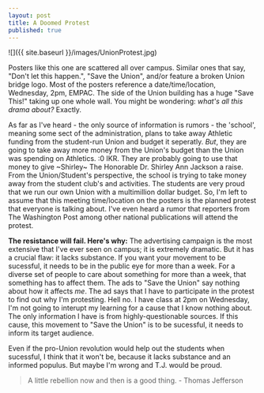 ```yaml
---
layout: post
title: A Doomed Protest
published: true
---
```


![]({{ site.baseurl }}/images/UnionProtest.jpg)

Posters like this one are scattered all over campus. Similar ones that say,
"Don't let this happen.", "Save the Union", and/or feature a broken Union
bridge logo. Most of the posters reference a date/time/location, Wednesday,
2pm, EMPAC. The side of the Union building has a huge "Save This!" taking up
one whole wall. You might be wondering: _what's all this drama about?_ Exactly.

As far as I've heard - the only source of information is rumors - the 'school',
meaning some sect of the administration, plans to take away Athletic funding
from the student-run Union and budget it seperatly. _But_, they are going to
take away more money from the Union's budget than the Union was spending on
Athletics. :0 IKR. They are probably going to use that money to give ~Shirley~
The Honorable Dr. Shirley Ann Jackson a raise. From the Union/Student's perspective, the school is trying to take money away from the student club's and activities. The students are very proud that we run our own Union with a multimillion dollar budget. So, I'm left to assume that this meeting time/location on the posters is the planned protest that everyone is talking about. I've even heard a rumor that reporters from The Washington Post among other national publications will attend the protest.

__The resistance will fail. Here's why:__
The advertising campaign is the most extensive that I've ever seen on campus;
it is extremely dramatic. But it has a crucial flaw: it lacks substance. If you
want your movement to be sucessful, it needs to be in the public eye for more
than a week. For a diverse set of people to care about something for more than
a week, that something has to affect them. The ads to "Save the Union" say
nothing about how it affects _me_. The ad says that I have to participate in
the protest to find out why I'm protesting. Hell no. I have class at 2pm on
Wednesday, I'm not going to interupt my learning for a cause that I know
nothing about. The only information I have is from highly-questionable sources.
If this cause, this movement to "Save the Union" is to be sucessful, it needs to inform its target audience.

Even if the pro-Union revolution would help out the students when sucessful,
I think that it won't be, because it lacks substance and an informed
populus. But maybe I'm wrong and T.J. would be proud.

> A little rebellion now and then is a good thing. - Thomas Jefferson
